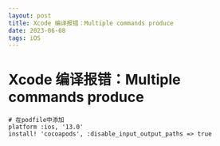 ```yaml
---
layout: post
title: Xcode 编译报错：Multiple commands produce
date: 2023-06-08
tags: iOS
---
```


# Xcode 编译报错：Multiple commands produce


```
# 在podfile中添加
platform :ios, '13.0'
install! 'cocoapods', :disable_input_output_paths => true


```
